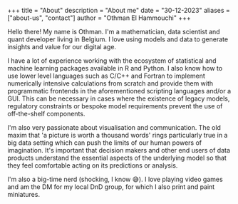 +++ 
title = "About" 
description = "About me" 
date = "30-12-2023" 
aliases = ["about-us", "contact"] 
author = "Othman El Hammouchi" 
+++

Hello there! My name is Othman. I'm a mathematician, data scientist and quant developer living in Belgium. I love using models and data to generate insights and value for our digital age.

I have a lot of experience working with the ecosystem of statistical and machine learning packages available in R and Python. I also know how to use lower level languages such as C/C++ and Fortran to implement numerically intensive calculations from scratch and provide them with programmatic frontends in the aforementioned scripting languages and/or a GUI. This can be necessary in cases where the existence of legacy models, regulatory constraints or bespoke model requirements prevent the use of off-the-shelf components. 

I'm also very passionate about visualisation and communication. The old maxim that 'a picture is worth a thousand words' rings particularly true in a big data setting which can push the limits of our human powers of imagination. It's important that decision makers and other end users of data products understand the essential aspects of the underlying model so that they feel comfortable acting on its predictions or analysis.

I'm also a big-time nerd (shocking, I know :sweat_smile:). I love playing video games and am the DM for my local DnD group, for which I also print and paint miniatures.
